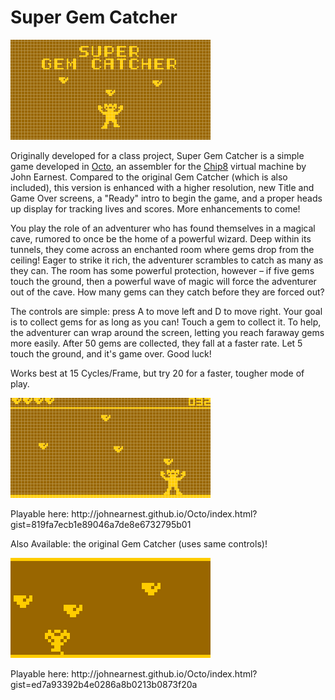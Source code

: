 Super Gem Catcher
====
![Title Image](https://github.com/djhernandez95/gem-catcher/blob/master/screenshots/SGC_Title_Proto.png)

Originally developed for a class project, Super Gem Catcher is a simple game developed in [Octo](http://johnearnest.github.io/Octo/), an assembler for the [Chip8](http://mattmik.com/chip8.html) virtual machine by John Earnest. Compared to the original Gem Catcher (which is also included), this version is enhanced with a higher resolution, new Title and Game Over screens, a "Ready" intro to begin the game, and a proper heads up display for tracking lives and scores. More enhancements to come!

You play the role of an adventurer who has found themselves in a magical cave, rumored to once be the home of a powerful wizard. Deep within its tunnels, they come across an enchanted room where gems drop from the ceiling! 
Eager to strike it rich, the adventurer scrambles to catch as many as they can. The room has some powerful protection, however – if five gems touch the ground, then a powerful wave of magic will force the adventurer out of the cave. 
How many gems can they catch before they are forced out?

The controls are simple: press A to move left and D to move right.
Your goal is to collect gems for as long as you can! Touch a gem to collect it. To help, the adventurer can wrap around the screen, letting you reach faraway gems more easily.
After 50 gems are collected, they fall at a faster rate.
Let 5 touch the ground, and it's game over. Good luck!

Works best at 15 Cycles/Frame, but try 20 for a faster, tougher mode of play.

![Image](https://github.com/djhernandez95/gem-catcher/blob/master/screenshots/SuperGemCatcher_gameplay.png)
<p>Playable here: http://johnearnest.github.io/Octo/index.html?gist=819fa7ecb1e89046a7de8e6732795b01</p>

<p>Also Available: the original Gem Catcher (uses same controls)!</p>

![Image](https://raw.githubusercontent.com/djhernandez95/gem-catcher/master/screenshots/GemCatcher_Gameplay.png)
<p>Playable here: http://johnearnest.github.io/Octo/index.html?gist=ed7a93392b4e0286a8b0213b0873f20a</p>
